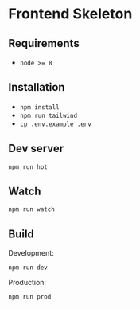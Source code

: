 # Frontend Skeleton

## Requirements

 - `node >= 8`

## Installation

 - `npm install`
 - `npm run tailwind`
 - `cp .env.example .env`

## Dev server

```
npm run hot
```

## Watch

```
npm run watch
```

## Build

Development:
```
npm run dev
```

Production:
```
npm run prod
```
